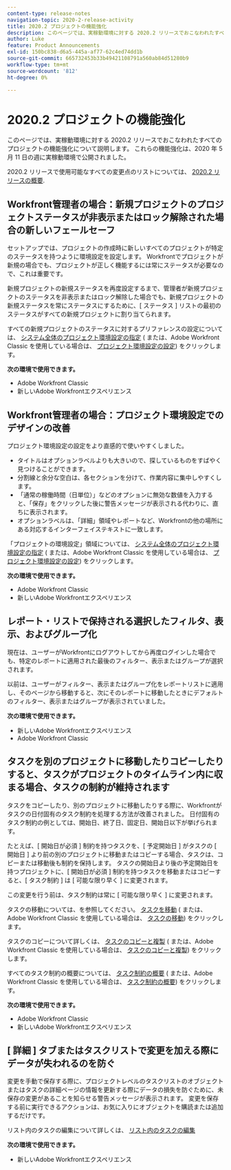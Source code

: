```yaml
---
content-type: release-notes
navigation-topic: 2020-2-release-activity
title: 2020.2 プロジェクトの機能強化
description: このページでは、実稼動環境に対する 2020.2 リリースでおこなわれたすべてのプロジェクトの機能強化について説明します。 これらの機能強化は、2020 年 5 月 11 日の週に実稼動環境で公開されました。
author: Luke
feature: Product Announcements
exl-id: 150bc838-d6a5-445a-af77-62c4ed74dd1b
source-git-commit: 665732453b33b49421108791a560ab84d51280b9
workflow-type: tm+mt
source-wordcount: '812'
ht-degree: 0%

---
```


# 2020.2 プロジェクトの機能強化

このページでは、実稼動環境に対する 2020.2 リリースでおこなわれたすべてのプロジェクトの機能強化について説明します。 これらの機能強化は、2020 年 5 月 11 日の週に実稼動環境で公開されました。

2020.2 リリースで使用可能なすべての変更点のリストについては、 [2020.2 リリースの概要](../../../product-announcements/product-releases/2020.2.-release-activity/2020.2-release-overview.md).

## Workfront管理者の場合：新規プロジェクトのプロジェクトステータスが非表示またはロック解除された場合の新しいフェールセーフ

セットアップでは、プロジェクトの作成時に新しいすべてのプロジェクトが特定のステータスを持つように環境設定を設定します。 Workfrontでプロジェクトが新規の場合でも、プロジェクトが正しく機能するには常にステータスが必要なので、これは重要です。

新規プロジェクトの新規ステータスを再度設定するまで、管理者が新規プロジェクトのステータスを非表示またはロック解除した場合でも、新規プロジェクトの新規ステータスを常にステータスにするために、[ ステータス ] リストの最初のステータスがすべての新規プロジェクトに割り当てられます。

すべての新規プロジェクトのステータスに対するプリファレンスの設定については、 [システム全体のプロジェクト環境設定の指定](../../../administration-and-setup/set-up-workfront/configure-system-defaults/set-project-preferences.md) ( または、Adobe Workfront Classic を使用している場合は、 [プロジェクト環境設定の設定](https://one.workfront.com/s/article/Setting-Project-Preferences-1883392298)) をクリックします。

**次の環境で使用できます。**

* Adobe Workfront Classic
* 新しいAdobe Workfrontエクスペリエンス

## Workfront管理者の場合：プロジェクト環境設定でのデザインの改善

プロジェクト環境設定の設定をより直感的で使いやすくしました。

* タイトルはオプションラベルよりも大きいので、探しているものをすばやく見つけることができます。
* 分割線と余分な空白は、各セクションを分けて、作業内容に集中しやすくします。
* 「通常の稼働時間（日単位）」などのオプションに無効な数値を入力すると、「保存」をクリックした後に警告メッセージが表示される代わりに、直ちに表示されます。
* オプションラベルは、「詳細」領域やレポートなど、Workfrontの他の場所にある対応するインターフェイステキストに一致します。

「プロジェクトの環境設定」領域については、 [システム全体のプロジェクト環境設定の指定](../../../administration-and-setup/set-up-workfront/configure-system-defaults/set-project-preferences.md) ( または、Adobe Workfront Classic を使用している場合は、 [プロジェクト環境設定の設定](https://one.workfront.com/s/article/Setting-Project-Preferences-1883392298)) をクリックします。

**次の環境で使用できます。**

* Adobe Workfront Classic
* 新しいAdobe Workfrontエクスペリエンス

## レポート・リストで保持される選択したフィルタ、表示、およびグループ化

現在は、ユーザーがWorkfrontにログアウトしてから再度ログインした場合でも、特定のレポートに適用された最後のフィルター、表示またはグループが選択されます。

以前は、ユーザーがフィルター、表示またはグループ化をレポートリストに適用し、そのページから移動すると、次にそのレポートに移動したときにデフォルトのフィルター、表示またはグループが表示されていました。

**次の環境で使用できます。**

* 新しいAdobe Workfrontエクスペリエンス
* Adobe Workfront Classic

## タスクを別のプロジェクトに移動したりコピーしたりすると、タスクがプロジェクトのタイムライン内に収まる場合、タスクの制約が維持されます

タスクをコピーしたり、別のプロジェクトに移動したりする際に、Workfrontがタスクの日付固有のタスク制約を処理する方法が改善されました。 日付固有のタスク制約の例としては、開始日、終了日、固定日、開始日以下が挙げられます。

たとえば、[ 開始日が必須 ] 制約を持つタスクを、[ 予定開始日 ] がタスクの [ 開始日 ] より前の別のプロジェクトに移動またはコピーする場合、タスクは、コピーまたは移動後も制約を保持します。 タスクの開始日より後の予定開始日を持つプロジェクトに、[ 開始日が必須 ] 制約を持つタスクを移動またはコピーすると、[ タスク制約 ] は [ 可能な限り早く ] に変更されます。

この変更を行う前は、タスク制約は常に [ 可能な限り早く ] に変更されます。

タスクの移動については、を参照してください。 [タスクを移動](../../../manage-work/tasks/manage-tasks/move-tasks.md) ( または、Adobe Workfront Classic を使用している場合は、 [タスクの移動](https://one.workfront.com/s/article/Moving-Tasks-2081996259)) をクリックします。

タスクのコピーについて詳しくは、 [タスクのコピーと複製](../../../manage-work/tasks/manage-tasks/copy-and-duplicate-tasks.md) ( または、Adobe Workfront Classic を使用している場合は、 [タスクのコピーと複製](https://one.workfront.com/s/article/Copy-and-Duplicate-Tasks-218695605)) をクリックします。

すべてのタスク制約の概要については、 [タスク制約の概要](../../../manage-work/tasks/task-constraints/task-constraint-overview.md) ( または、Adobe Workfront Classic を使用している場合は、 [タスク制約の概要](https://one.workfront.com/s/article/Task-Constraint-Overview-453396848)) をクリックします。

**次の環境で使用できます。**

* Adobe Workfront Classic
* 新しいAdobe Workfrontエクスペリエンス

## [ 詳細 ] タブまたはタスクリストで変更を加える際にデータが失われるのを防ぐ

変更を手動で保存する際に、プロジェクトレベルのタスクリストのオブジェクトまたはタスクの詳細ページの情報を更新する際にデータの損失を防ぐために、未保存の変更があることを知らせる警告メッセージが表示されます。 変更を保存する前に実行できるアクションは、お気に入りにオブジェクトを購読または追加するだけです。

リスト内のタスクの編集について詳しくは、 [リスト内のタスクの編集](../../../manage-work/tasks/manage-tasks/edit-tasks-in-a-list.md)

**次の環境で使用できます。**

* 新しいAdobe Workfrontエクスペリエンス

